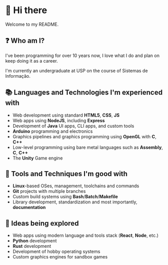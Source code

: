# 👋 Hi there 

Welcome to my README.

## ❓ Who am I?
I've been programming for over 10 years now, I love what I do and plan on keep doing it as a career.

I'm currently an undergraduate at USP on the course of Sistemas de Informação.

## 📚 Languages and Technologies I'm experienced with
- Web development using standard **HTML5**, **CSS**, **JS**
- Web apps using **NodeJS**, including **Express**
- Development of **Java** UI apps, CLI apps, and custom tools
- **Arduino** programming and electronics
- Graphics pipelines and graphics programming using **OpenGL** with **C**, **C++**
- Low-level programming using bare metal languages such as **Assembly**, **C**, **C++**
- The **Unity** Game engine

## 🔨 Tools and Techniques I'm good with
- **Linux**-based OSes, management, toolchains and commands
- **Git** projects with multiple branches
- Custom build systems using **Bash**/**Batch**/**Makefile**
- Library development, standardization and most importantly, **documentation**

## 🌱 Ideas being explored
- Web apps using modern language and tools stack (**React**, **Node**, etc.)
- **Python** development
- **Rust** development
- Development of hobby operating systems
- Custom graphics engines for sandbox games
